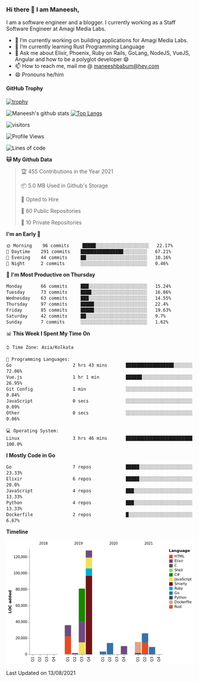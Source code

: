 ### Hi there 👋 I am Maneesh,

I am a software engineer and a blogger. I currently working as a Staff Software Engineer at Amagi Media Labs.


- 🔭 I’m currently working on building applications for Amagi Media Labs.
- 🌱 I’m currently learning Rust Programming Language
- 💬 Ask me about Elixir, Phoenix, Ruby on Rails, GoLang, NodeJS, VueJS, Angular and how to be a polyglot developer 😄
- 📫 How to reach me, mail me @ maneeshbabum@hey.com
- 😄 Pronouns he/him

#### GitHub Trophy
[![trophy](https://github-profile-trophy.vercel.app/?username=maneeshbm)](https://github.com/ryo-ma/github-profile-trophy)

![Maneesh's github stats](https://github-readme-stats.vercel.app/api?username=maneeshbm&show_icons=true)
[![Top Langs](https://github-readme-stats.vercel.app/api/top-langs/?username=maneeshbm)](https://github.com/anuraghazra/github-readme-stats)


![visitors](https://visitor-badge.glitch.me/badge?page_id=maneeshbabu.maneeshbabu)

<!--START_SECTION:waka-->
![Profile Views](http://img.shields.io/badge/Profile%20Views-0-blue)

![Lines of code](https://img.shields.io/badge/From%20Hello%20World%20I%27ve%20Written-323619%20lines%20of%20code-blue)

**🐱 My Github Data** 

> 🏆 455 Contributions in the Year 2021
 > 
> 📦 5.0 MB Used in Github's Storage 
 > 
> 💼 Opted to Hire
 > 
> 📜 60 Public Repositories 
 > 
> 🔑 10 Private Repositories  
 > 
**I'm an Early 🐤** 

```text
🌞 Morning    96 commits     █████░░░░░░░░░░░░░░░░░░░░   22.17% 
🌆 Daytime    291 commits    ████████████████░░░░░░░░░   67.21% 
🌃 Evening    44 commits     ██░░░░░░░░░░░░░░░░░░░░░░░   10.16% 
🌙 Night      2 commits      ░░░░░░░░░░░░░░░░░░░░░░░░░   0.46%

```
📅 **I'm Most Productive on Thursday** 

```text
Monday       66 commits     ███░░░░░░░░░░░░░░░░░░░░░░   15.24% 
Tuesday      73 commits     ████░░░░░░░░░░░░░░░░░░░░░   16.86% 
Wednesday    63 commits     ███░░░░░░░░░░░░░░░░░░░░░░   14.55% 
Thursday     97 commits     █████░░░░░░░░░░░░░░░░░░░░   22.4% 
Friday       85 commits     █████░░░░░░░░░░░░░░░░░░░░   19.63% 
Saturday     42 commits     ██░░░░░░░░░░░░░░░░░░░░░░░   9.7% 
Sunday       7 commits      ░░░░░░░░░░░░░░░░░░░░░░░░░   1.62%

```


📊 **This Week I Spent My Time On** 

```text
⌚︎ Time Zone: Asia/Kolkata

💬 Programming Languages: 
Go                       2 hrs 43 mins       ██████████████████░░░░░░░   72.06% 
Vue.js                   1 hr 1 min          ██████░░░░░░░░░░░░░░░░░░░   26.95% 
Git Config               1 min               ░░░░░░░░░░░░░░░░░░░░░░░░░   0.84% 
JavaScript               0 secs              ░░░░░░░░░░░░░░░░░░░░░░░░░   0.09% 
Other                    0 secs              ░░░░░░░░░░░░░░░░░░░░░░░░░   0.06%

💻 Operating System: 
Linux                    3 hrs 46 mins       █████████████████████████   100.0%

```

**I Mostly Code in Go** 

```text
Go                       7 repos             █████░░░░░░░░░░░░░░░░░░░░   23.33% 
Elixir                   6 repos             █████░░░░░░░░░░░░░░░░░░░░   20.0% 
JavaScript               4 repos             ███░░░░░░░░░░░░░░░░░░░░░░   13.33% 
Python                   4 repos             ███░░░░░░░░░░░░░░░░░░░░░░   13.33% 
Dockerfile               2 repos             █░░░░░░░░░░░░░░░░░░░░░░░░   6.67%

```


**Timeline**

![Chart not found](https://raw.githubusercontent.com/maneeshbm/maneeshbm/master/charts/bar_graph.png) 


 Last Updated on 13/08/2021
<!--END_SECTION:waka-->

<!--
**maneeshbabu/maneeshbabu** is a ✨ _special_ ✨ repository because its `README.md` (this file) appears on your GitHub profile.

Here are some ideas to get you started:

- 🔭 I’m currently working on ...
- 🌱 I’m currently learning ...
- 👯 I’m looking to collaborate on ...
- 🤔 I’m looking for help with ...
- 💬 Ask me about ...
- 📫 How to reach me: ...
- 😄 Pronouns: ...
- ⚡ Fun fact: ...
-->
